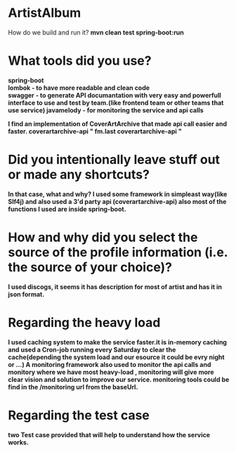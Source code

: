 # ArtistAlbum
How do we build and run it? 
<b>mvn clean test spring-boot:run <b>

# What tools did you use?
spring-boot <br>
lombok - to have more readable and clean code<br>
swagger - to generate API documantation with very easy and powerfull interface to use and test by team.(like frontend team or other teams that use service)
javamelody - for monitoring the service and api calls

I find an implementation of CoverArtArchive that made api call easier and faster.
coverartarchive-api
"
fm.last
coverartarchive-api
"


# Did you intentionally leave stuff out or made any shortcuts?
In that case, what and why? 
I used some framework in simpleast way(like Slf4j)  and also used a 3'd party api (coverartarchive-api) 
also most of the functions I used are inside spring-boot. 

# How and why did you select the source of the profile information (i.e. the source of your choice)?
I used discogs, it seems it has  description for most of artist and has it in json format.

# Regarding the heavy load 
I used caching system to make the service faster.it is in-memory caching and used a Cron-job running every Saturday to clear the cache(depending the system load and our esource it could be evry night or ...)
A monitoring framework also used to monitor the api calls and monitory where we have most heavy-load , monitoring will give more clear vision and solution to improve our service.
monitoring tools could be find in the /monitoring url from the baseUrl.

# Regarding the test case 
two Test case provided that will help to understand how the service works.
